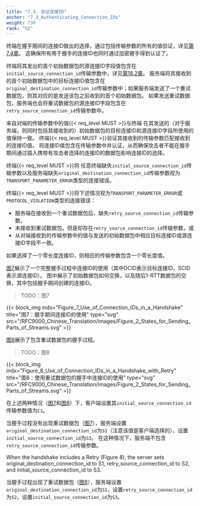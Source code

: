 ```yaml
---
title: "7.3. 验证连接ID"
anchor: "7.3_Authenticating_Connection_IDs"
weight: 730
rank: "h2"
---
```


终端在握手期间的连接ID做出的选择，通过包括传输参数的所有的值验证，详见[第7.4章](#7.4_Transport_Parameters)。
这确保所有用于握手的连接ID也同时通过加密握手得到认证了。

终端将其发出的首个初始数据包的源连接ID字段值包含在`initial_source_connection_id`传输参数中，详见[第18.2章](#18.2_Transport_Parameter_Definitions)。
服务端将其接收到的首个初始数据包中的目标连接ID值包含在`original_destination_connection_id`传输参数中；如果服务端发送了一个重试数据包，则其对应的是发送该包之前收到的首个初始数据包。
如果发送重试数据包，服务端也会将重试数据包的源连接ID字段包含在`retry_source_connection_id`传输参数中。


来自对端的传输参数中的值{{< req_level MUST >}}与终端
在其发送的（对于服务端，则同时包括其接收到的）初始数据包的目标连接ID和源连接ID字段所使用的值保持一致。
终端{{< req_level MUST >}}验证其接收到的传输参数匹配接收到的连接ID值。
将连接ID值包含在传输参数中并认证，从而确保攻击者不能在握手期间通过插入携带有攻击者选择的连接ID的数据包影响连接ID的选择。

终端{{< req_level MUST >}}将
任意终端缺失`initial_source_connection_id`传输参数以及服务端缺失`original_destination_connection_id`传输参数视为`TRANSPORT_PARAMETER_ERROR`类型的连接错误。

终端{{< req_level MUST >}}将下述情况视为`TRANSPORT_PARAMETER_ERROR`或`PROTOCOL_VIOLATION`类型的连接错误：
- 服务端在接收到一个重试数据包后，缺失`retry_source_connection_id`传输参数，
- 未接收到重试数据包，但是却存在`retry_source_connection_id`传输参数，或
- 从对端接收到的传输参数中的值与发送的初始数据包中相应目标连接ID或源连接ID字段不一致。

如果选择了一个零长度连接ID，则相应的传输参数包含一个零长度值。

[图7](#Figure_7_Use_of_Connection_IDs_in_a_Handshake)展示了一个完整握手过程中连接ID的使用（其中DCID表示目标连接ID，SCID表示源连接ID）。
图中展示了初始数据包如何交换，以及随后1-RTT数据包的交换，其中包括握手期间创建的连接ID。

> TODO：图7

{{< block_img
indx="Figure_7_Use_of_Connection_IDs_in_a_Handshake"
title="图7：握手期间连接ID的使用"
type="svg"
src="/RFC9000_Chinese_Translation/images/Figure_2_States_for_Sending_Parts_of_Streams.svg" >}}

[图8](#Figure_8_Use_of_Connection_IDs_in_a_Handshake_with_Retry)展示了包含重试数据包的握手过程。

> TODO：图8

{{< block_img
indx="Figure_8_Use_of_Connection_IDs_in_a_Handshake_with_Retry"
title="图8：使用重试数据包的握手中连接ID的使用"
type="svg"
src="/RFC9000_Chinese_Translation/images/Figure_2_States_for_Sending_Parts_of_Streams.svg" >}}

在上述两种情况（[图7](#Figure_7_Use_of_Connection_IDs_in_a_Handshake)和[图8](#Figure_8_Use_of_Connection_IDs_in_a_Handshake_with_Retry)）下，客户端设置其`initial_source_connection_id`传输参数值为`C1`。

当握手过程没有出现重试数据包（[图7](#Figure_7_Use_of_Connection_IDs_in_a_Handshake)），服务端设置`original_destination_connection_id`为`S1`（注意该值是客户端选择的），设置`initial_source_connection_id`为`S3`。
在这种情况下，服务端不包含`retry_source_connection_id`传输参数。

When the handshake includes a Retry (Figure 8), the server sets original_destination_connection_id to S1, retry_source_connection_id to S2, and initial_source_connection_id to S3.

当握手过程出现了重试数据包（[图8](#Figure_8_Use_of_Connection_IDs_in_a_Handshake_with_Retry)），服务端设置`original_destination_connection_id`为`S1`，设置`retry_source_connection_id`为`S2`，设置`initial_source_connection_id`为`S3`。
